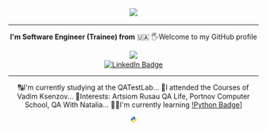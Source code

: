 
 <div align="center">
   <img src="https://media.giphy.com/media/l66giOaErlwyeG47Na/giphy.gif"
 </div>
  
  ---
  
**I'm Software Engineer (Trainee) from** 🇺🇦
🖐️Welcome to my GitHub profile  
  <div id="header" align="center">
  <img src="https://media.giphy.com/media/Y34jqOCXhgEsqRLULa/giphy.gif" width="100"/>
 </div>
 <div id="badges">
  <a href="https://www.linkedin.com/in/julia-vo">
   <img src="https://img.shields.io/badge/LinkedIn-blue?style=for-the-badge&logo=linkedin&logoColor=white" alt="LinkedIn Badge"/>
  </a>
 </div>
 
  ---
  
 🔠I'm currently studying at the QATestLab...
 🌅I attended the Courses of Vadim Ksenzov...
 💙Interests: Artsiom Rusau QA Life, Portnov Computer School, QA With Natalia...
 👩‍💻I'm currently learning [!Python Badge](https://img.shields.io/badge/Python-blue?style=for-the-badge&logo=pythin&logoColor=white)]
 <div>
  <img src="https://github.com/devicons/devicon/blob/master/icons/python/python-original.svg" title="Python" alt="Python" width="15" height="15"/>
 </div>
 
  
